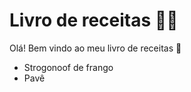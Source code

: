 # Livro de receitas :man_cook:
Olá! Bem vindo ao meu livro de receitas :wave:
 - Strogonoof de frango
 - Pavê

